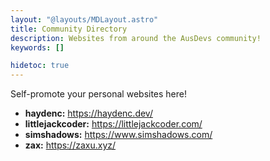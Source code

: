 ```yaml
---
layout: "@layouts/MDLayout.astro"
title: Community Directory
description: Websites from around the AusDevs community!
keywords: []

hidetoc: true
---
```


Self-promote your personal websites here!

- **haydenc:** <https://haydenc.dev/>
- **littlejackcoder:** <https://littlejackcoder.com/>
- **simshadows:** <https://www.simshadows.com/>
- **zax:** <https://zaxu.xyz/>


